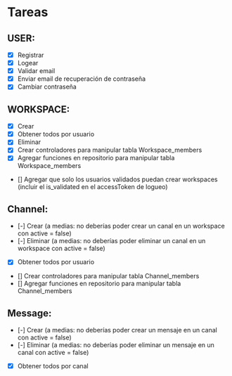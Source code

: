 # Tareas

## USER:
- [X] Registrar
- [X] Logear
- [X] Validar email
- [X] Enviar email de recuperación de contraseña
- [X] Cambiar contraseña

## WORKSPACE:
- [X] Crear
- [X] Obtener todos por usuario
- [X] Eliminar
- [X] Crear controladores para manipular tabla Workspace_members
- [X] Agregar funciones en repositorio para manipular tabla Workspace_members
- [] Agregar que solo los usuarios validados puedan crear workspaces (incluir el is_validated en el accessToken de logueo)

## Channel:
- [-] Crear (a medias: no deberías poder crear un canal en un workspace con active = false)
- [-] Eliminar (a medias: no deberías poder eliminar un canal en un workspace con active = false)
- [X] Obtener todos por usuario
- [] Crear controladores para manipular tabla Channel_members
- [] Agregar funciones en repositorio para manipular tabla Channel_members


## Message:
- [-] Crear (a medias: no deberías poder crear un mensaje en un canal con active = false)
- [-] Eliminar (a medias: no deberías poder eliminar un mensaje en un canal con active = false)
- [X] Obtener todos por canal
